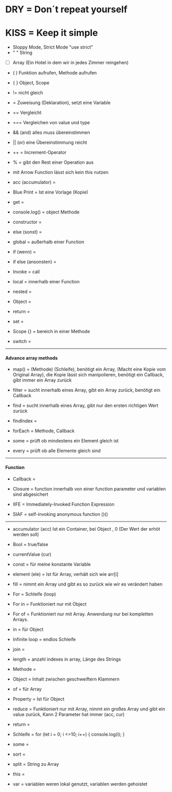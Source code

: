 # DRY = Don´t repeat yourself<br>

# KISS = Keep it simple

- Sloppy Mode, Strict Mode "use strict"
- " " String
- [ ] Array (Ein Hotel in dem wir in jedes Zimmer reingehen)
- ( ) Funktion aufrufen, Methode aufrufen
- { } Object, Scope
- != nicht gleich
- = Zuweisung (Deklaration), setzt eine Variable
- == Vergleicht
- === Vergleichen von value und type
- && (and) alles muss übereinstimmen
- || (or) eine Übereinstimmung reicht
- ++ = Increment-Operator
- % = gibt den Rest einer Operation aus

- mit Arrow Function lässt sich kein this nutzen

- acc (accumulator) = 
- Blue Print = Ist eine Vorlage (Kopie)
- get =
- console.log() = object Methode
- constructor = 
- else (sonst) = 
- global = außerhalb einer Function
- if (wenn) =
- if else (ansonsten) =
- Invoke = call
- local = innerhalb einer Function
- nested =
- Object = 
- return =
- set =  
- Scope {} = bereich in einer Methode
- switch = 

---

#### Advance array methods

- map() = (Methode) (Schleife), benötigt ein Array, (Macht eine Kopie vom Original Array), die Kopie lässt sich manipolieren, benötigt ein Callback, gibt immer ein Array zurück

- filter = sucht innerhalb eines Array, gibt ein Array zurück, benötigt ein Callback

- find = sucht innerhalb eines Array, gibt nur den ersten richtigen Wert zurück

- findIndex =

- forEach = Methode, Callback

- some = prüft ob mindestens ein Element gleich ist

- every = prüft ob alle Elemente gleich sind

---

#### Function

- Callback =

- Closure = function innerhalb von einer function parameter und variablen sind abgesichert

- IIFE = Immediately-Invoked Function Expression

- SIAF = self-invoking anonymous function ()()

---

- accumulator (acc) Ist ein Container, bei Object , 0 (Der Wert der erhöt werden soll)

- Bool = true/false

- currentValue (cur)

- const = für meine konstante Variable

- element (ele) = Ist für Array, verhält sich wie arr[i]

- fill = nimmt ein Array und gibt es so zurück wie wir es verändert haben

- For = Schleife (loop)

- For in =
  Funktioniert nur mit Object

- For of =
  Funktioniert nur mit Array. Anwendung nur bei kompletten Arrays.

- in = für Object

- Infinite loop = endlos Schleife

- join =

- length = anzahl indexes in array, Länge des Strings

- Methode =

- Object = Inhalt zwischen geschweiftern Klammern

- of = für Array

- Property =
  Ist für Object

- reduce = Funktioniert nur mit Array, nimmt ein großes Array und gibt ein value zurück, Kann 2 Parameter hat immer (acc, cur)

- return =

- Schleife = for (let i = 0; i <=10; i++) {
  console.log(i);
  }

- some =

- sort =

- split = String zu Array

- this =

- var = variablen weren lokal genutzt, variablen werden gehoistet
